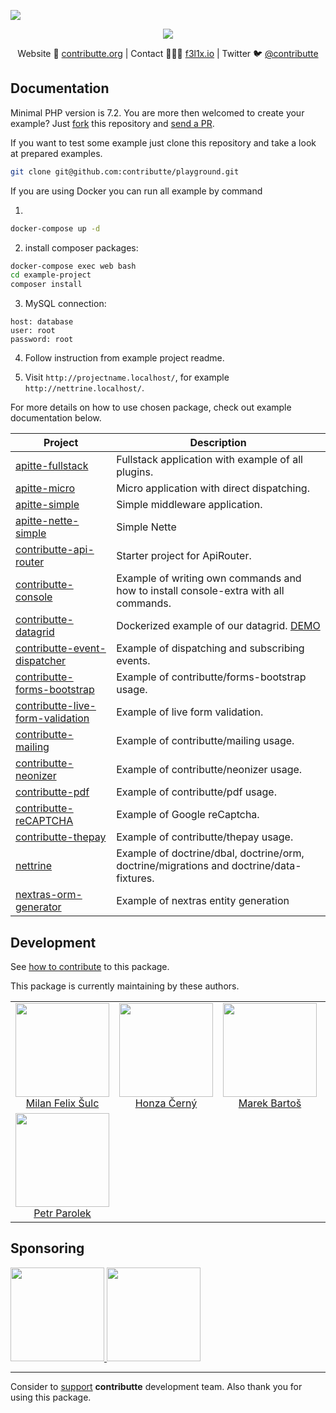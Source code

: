 ![](https://heatbadger.now.sh/github/readme/contributte/playground/)

<p align=center>
  <a href="https://github.com/contributte/playground/actions">
    <img src="https://badgen.net/github/checks/contributte/playground/master?cache=300">
  </a>
</p>

<p align=center>
Website 🚀 <a href="https://contributte.org">contributte.org</a> | Contact 👨🏻‍💻 <a href="https://f3l1x.io">f3l1x.io</a> | Twitter 🐦 <a href="https://twitter.com/contributte">@contributte</a>
</p>

## Documentation

Minimal PHP version is 7.2. You are more then welcomed to create your example? Just [fork](https://github.com/contributte/playground/fork) this repository and [send a PR](https://github.com/contributte/playground/pulls).

If you want to test some example just clone this repository and take a look at prepared examples.

```bash
git clone git@github.com:contributte/playground.git
```

If you are using Docker you can run all example by command

1)

```bash
docker-compose up -d
```

2) install composer packages:

```bash
docker-compose exec web bash
cd example-project
composer install
```

3) MySQL connection:

```
host: database
user: root
password: root
```

4) Follow instruction from example project readme.

5) Visit `http://projectname.localhost/`, for example `http://nettrine.localhost/`.

For more details on how to use chosen package, check out example documentation below.


| Project | Description |
|---|---|
| [apitte-fullstack](https://github.com/contributte/playground/tree/master/apitte-fullstack) | Fullstack application with example of all plugins. |
| [apitte-micro](https://github.com/contributte/playground/tree/master/apitte-micro) | Micro application with direct dispatching. |
| [apitte-simple](https://github.com/contributte/playground/tree/master/apitte-simple) | Simple middleware application. |
| [apitte-nette-simple](https://github.com/contributte/playground/tree/master/apitte-nette-simple) | Simple Nette |
| [contributte-api-router](https://github.com/contributte/playground/tree/master/contributte-api-router) | Starter project for ApiRouter. |
| [contributte-console](https://github.com/contributte/playground/tree/master/contributte-console) | Example of writing own commands and how to install console-extra with all commands. |
| [contributte-datagrid](https://github.com/contributte/playground/tree/master/contributte-datagrid) | Dockerized example of our datagrid. [DEMO](https://examples.contributte.org/packages/datagrid/) |
| [contributte-event-dispatcher](https://github.com/contributte/playground/tree/master/contributte-event-dispatcher) | Example of dispatching and subscribing events. |
| [contributte-forms-bootstrap](https://github.com/contributte/playground/tree/master/contributte-forms-bootstrap) | Example of contributte/forms-bootstrap usage. |
| [contributte-live-form-validation](https://github.com/contributte/playground/tree/master/contributte-live-form-validation) | Example of live form validation. |
| [contributte-mailing](https://github.com/contributte/playground/tree/master/contributte-mailing) | Example of contributte/mailing usage. |
| [contributte-neonizer](https://github.com/contributte/playground/tree/master/contributte-neonizer) | Example of contributte/neonizer usage. |
| [contributte-pdf ](https://github.com/contributte/playground/tree/master/contributte-pdf) | Example of contributte/pdf usage. |
| [contributte-reCAPTCHA](https://github.com/contributte/playground/tree/master/contributte-reCAPTCHA) | Example of Google reCaptcha. |
| [contributte-thepay](https://github.com/contributte/playground/tree/master/contributte-thepay) | Example of contributte/thepay usage. |
| [nettrine](https://github.com/contributte/playground/tree/master/nettrine) | Example of doctrine/dbal, doctrine/orm, doctrine/migrations and doctrine/data-fixtures. |
| [nextras-orm-generator](https://github.com/contributte/playground/tree/master/nextras-orm-generator) | Example of nextras entity generation |

## Development

See [how to contribute](https://contributte.org/contributing.html) to this package.

This package is currently maintaining by these authors.

<table>
  <tbody>
    <tr>
      <td align="center">
        <a href="https://github.com/f3l1x">
            <img width="150" height="150" src="https://avatars2.githubusercontent.com/u/538058?v=4&s=130">
        </a>
        </br>
        <a href="https://github.com/f3l1x">Milan Felix Šulc</a>
      </td>
      <td align="center">
        <a href="https://github.com/chemix">
            <img width="150" height="150" src="https://avatars0.githubusercontent.com/u/42802?s=130&v=4">
        </a>
        </br>
        <a href="https://github.com/chemix">Honza Černý</a>
      </td>
      <td align="center">
        <a href="https://github.com/mabar">
            <img width="150" height="150" src="https://avatars0.githubusercontent.com/u/20974277?s=130&v=4">
        </a>
        </br>
        <a href="https://github.com/mabar">Marek Bartoš</a>
      </td>
      <td align="center">
        <a href="https://github.com/paveljanda">
          <img width="150" height="150" src="https://avatars0.githubusercontent.com/u/1488874?s=400&v=4">
        </a>
        </br>
          <a href="https://github.com/paveljanda">Pavel Janda</a>
        </td>
        <td align="center">
          <a href="https://github.com/dakorpar">
            <img width="150" height="150" src="https://avatars0.githubusercontent.com/u/9303856?v=4&s=400">
          </a>
          </br>
          <a href="https://github.com/dakorpar">Dalibor Korpar</a>
        </td>
    </tr>
    <tr>
      <td align="center">
        <a href="https://github.com/petrparolek">
          <img width="150" height="150" src="https://avatars0.githubusercontent.com/u/6066243?v=4&s=400">
        </a>
        </br>
        <a href="https://github.com/petrparolek">Petr Parolek</a>
      </td>
    </tr>
  </tbody>
</table>

## Sponsoring

<a href="https://github.com/tlapnet">
  <img width="150" height="150" src="https://avatars1.githubusercontent.com/u/22914186?s=150&v=4">
</a>

<a href="https://www.webnazakazku.cz/">
  <img width="150" height="150" src="https://avatars1.githubusercontent.com/u/34796239?s=150&v=4">
</a>


-----

Consider to [support](https://contributte.org/partners) **contributte** development team.
Also thank you for using this package.
